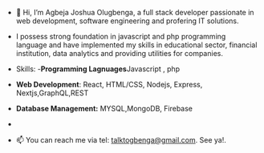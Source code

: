 - 👋 Hi, I’m Agbeja Joshua Olugbenga, a full stack developer passionate in web development, software engineering and profering IT solutions.
- I possess strong foundation in javascript and php programming language and have implemented my skills in educational sector, financial institution, data analytics and providing utilities for companies.
- Skills:
-**Programming Lagnuages**Javascript , php 
  
-  **Web Development**: React, HTML/CSS, Nodejs, Express, Nextjs,GraphQL,REST
  
- **Database Management:** MYSQL,MongoDB, Firebase
-   

- 📫 You can reach me via tel: talktogbenga@gmail.com.   See ya!.

<!---
oagbeja/oagbeja is a ✨ special ✨ repository because its `README.md` (this file) appears on your GitHub profile.
You can click the Preview link to take a look at your changes.
--->
